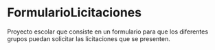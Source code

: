 # FormularioLicitaciones
Proyecto escolar que consiste en un formulario para que los diferentes grupos puedan solicitar las licitaciones que se presenten.
